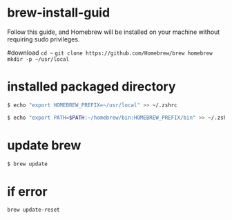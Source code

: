 # brew-install-guid
Follow this guide, and Homebrew will be installed on your machine without requiring sudo privileges.



#download
```cd ~```
```git clone https://github.com/Homebrew/brew homebrew```
```mkdir -p ~/usr/local```


# installed packaged directory
```sh
$ echo "export HOMEBREW_PREFIX=~/usr/local" >> ~/.zshrc
```

```sh
$ echo "export PATH=$PATH:~/homebrew/bin:HOMEBREW_PREFIX/bin" >> ~/.zshrc
```
# update brew
```sh
$ brew update
```
# if error





```brew update-reset```
